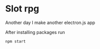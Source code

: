 # Slot rpg

Another day I make another electron.js app

After installing packages run

```shell
npm start
```